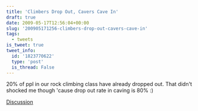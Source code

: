 ```yaml
---
title: 'Climbers Drop Out, Cavers Cave In'
draft: true
date: 2009-05-17T12:56:04+00:00
slug: '200905171256-climbers-drop-out-cavers-cave-in'
tags:
  - tweets
is_tweet: true
tweet_info:
  id: '1823770622'
  type: 'post'
  is_thread: False
---
```




20% of ppl in our rock climbing class have already dropped out. That didn't shocked me though 'cause drop out rate in caving is 80% :)

[Discussion](https://x.com/sytelus/status/1823770622)
